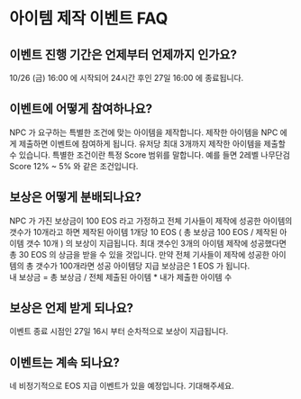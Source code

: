 # 아이템 제작 이벤트 FAQ

## 이벤트 진행 기간은 언제부터 언제까지 인가요? 
10/26 (금) 16:00 에 시작되어 24시간 후인 27일 16:00 에 종료됩니다.

## 이벤트에 어떻게 참여하나요? 
NPC 가 요구하는 특별한 조건에 맞는 아이템을 제작합니다. 제작한 아이템을 NPC 에게 제출하면 이벤트에 참여하게 됩니다. 
유저당 최대 3개까지 제작한 아이템을 제출할 수 있습니다. 
특별한 조건이란 특정 Score 범위를 말합니다. 예를 들면 2레벨 나무단검 Score 12% ~ 5% 와 같은 조건입니다.

## 보상은 어떻게 분배되나요? 
NPC 가 가진 보상금이 100 EOS 라고 가정하고 전체 기사들이 제작에 성공한 아이템의 갯수가 10개라고 하면 
제작된 아이템 1개당 10 EOS ( 총 보상금 100 EOS / 제작된 아이템 갯수 10개 ) 의 보상이 지급됩니다. 
최대 갯수인 3개의 아이템 제작에 성공했다면 총 30 EOS 의 상금을 받을 수 있을 것입니다. 
만약 전체 기사들이 제작에 성공한 아이템의 총 갯수가 100개라면 성공 아이템당 지급 보상금은 1 EOS 가 됩니다.  
내 보상금 = 총 보상금 / 전체 제출된 아이템 * 내가 제출한 아이템 수 

## 보상은 언제 받게 되나요?  
이벤트 종료 시점인 27일 16시 부터 순차적으로 보상이 지급됩니다.

## 이벤트는 계속 되나요?
네 비정기적으로 EOS 지급 이벤트가 있을 예정입니다. 기대해주세요.
